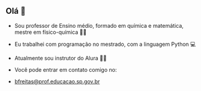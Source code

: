 ## Olá 👋

- Sou professor de Ensino médio, formado em química e matemática, mestre em físico-química 👨‍🔬
- Eu trabalhei com programação no mestrado, com a linguagem Python 💻
- Atualmente sou instrutor do Alura 👨‍🏫

- Você pode entrar em contato comigo no:
- bfreitas@prof.educacao.sp.gov.br

